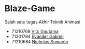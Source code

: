 # Blaze-Game
Salah satu tugas Akhir Teknik Animasi
- 71210769  <a href="https://github.com/vigi9029" target="_blank">Vito Gautama</a>
- 71201794  <a href="https://github.com/evgb123" target="_blank">Evander Gabriel</a>
- 71210684  <a href="https://github.com/NicholasSumanto" target="_blank">Nicholas Sumanto</a>
